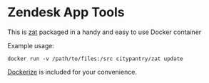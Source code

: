 # Zendesk App Tools

This is [zat](https://developer.zendesk.com/apps/docs/developer-guide/zat) packaged in a handy and easy to use Docker container

Example usage:
```
docker run -v /path/to/files:/src citypantry/zat update
```

[Dockerize](https://github.com/jwilder/dockerize) is included for your convenience.

